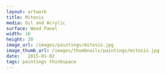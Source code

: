 ```yaml
---
layout: artwork
title: Mitosis
media: Oil and Acrylic
surface: Wood Panel
width: 16
height: 20
image_url: /images/paintings/mitosis.jpg
image_thumb_url: /images/thumbnails/paintings/mitosis.jpg
date:   2015-01-02
tags: paintings thinkspace
---
```

